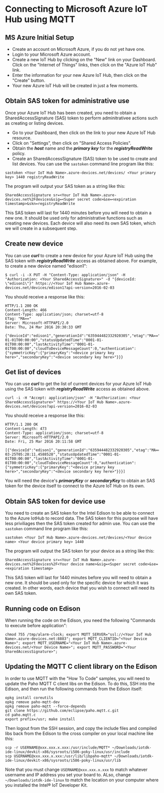 # Connecting to Microsoft Azure IoT Hub using MQTT

## MS Azure Initial Setup

- Create an account on Microsoft Azure, if you do not yet have one.
- Login to your Microsoft Azure account.
- Create a new IoT Hub by clicking on the "New" link on your Dashboard. Click on the "Internet of Things" links, then click on the "Azure IoT Hub" link.
- Enter the information for your new Azure IoT Hub, then click on the "Create" button.
- Your new Azure IoT Hub will be created in just a few moments.

## Obtain SAS token for administrative use

Once your Azure IoT Hub has been created, you need to obtain a SharedAccessSignature (SAS) token to perform adminitrativee actions such as creating or listing devices.

- Go to your Dashboard, then click on the link to your new Azure IoT Hub resource.
- Click on "Settings", then click on "Shared Access Policies".
- Obtain the ***host*** name and the ***primary key*** for the ***registryReadWrite*** policy.
- Create an SharedAccessSignature (SAS) token to be used to create and list devices. You can use the `sastoken` command line program like this:

```
sastoken <Your IoT Hub Name>.azure-devices.net/devices/ <Your primary key> 1440 registryReadWrite
```

The program will output your SAS token as a string like this:

```
SharedAccessSignature sr=<Your IoT Hub Name>.azure-devices.net%2Fdevices&sig=<Super secret code>&se=<expiration timestamp>&skn=registryReadWrite
```

This SAS token will last for 1440 minutes before you will need to obtain a new one. It should be used only for administrative functions such as creating new devices. Each device will also need its own SAS token, which we will create in a subsequent step.

## Create new device

You can use ***curl*** to create a new device for your Azure IoT Hub using the SAS token with ***registryReadWrite*** access as obtained above. For example, to create a new device named "edison1":

```
$ curl -i -X PUT -H "Content-Type: application/json" -H "Authorization: <Your SharedAccessSignature>" -d "{deviceId: \"edison1\"}" https://<Your IoT Hub Name>.azure-devices.net/devices/edison1?api-version=2016-02-03
```

You should receive a response like this:

```
HTTP/1.1 200 OK
Content-Length: 466
Content-Type: application/json; charset=utf-8
ETag: "MA=="
Server: Microsoft-HTTPAPI/2.0
Date: Thu, 24 Mar 2016 20:30:33 GMT

{"deviceId":"edison1","generationId":"635944482332920305","etag":"MA==","connectionState":"Disconnected","status":"enabled","statusReason":null,"connectionStateUpdatedTime":"0001-01-01T00:00:00","statusUpdatedTime":"0001-01-01T00:00:00","lastActivityTime":"0001-01-01T00:00:00","cloudToDeviceMessageCount":0,"authentication":{"symmetricKey":{"primaryKey":"<device primary key here>","secondaryKey":"<device secondary key here>"}}}
```

## Get list of devices

You can use ***curl*** to get the list of current devices for your Azure IoT Hub using the SAS token with ***registryReadWrite*** access as obtained above.

```
curl -i -H "Accept: application/json" -H "Authorization: <Your SharedAccessSignature>" https://<Your IoT Hub Name>.azure-devices.net/devices?api-version=2016-02-03
```

You should receive a response like this:

```
HTTP/1.1 200 OK
Content-Length: 473
Content-Type: application/json; charset=utf-8
Server: Microsoft-HTTPAPI/2.0
Date: Fri, 25 Mar 2016 20:11:58 GMT

[{"deviceId":"edison1","generationId":"635944482332920305","etag":"MA==","connectionState":"Connected","status":"enabled","statusReason":null,"connectionStateUpdatedTime":"2016-03-25T05:28:11.4588528","statusUpdatedTime":"0001-01-01T00:00:00","lastActivityTime":"0001-01-01T00:00:00","cloudToDeviceMessageCount":0,"authentication":{"symmetricKey":{"primaryKey":"<device primary key here>","secondaryKey":"<device secondary key here>"}}}]
```
You will need the device's ***primaryKey*** or ***secondaryKey*** to obtain an SAS token for the device itself to connect to the Azure IoT Hub on its own.

## Obtain SAS token for device use

You need to create an SAS token for the Intel Edison to be able to connect to the Azure IotHub to record data. The SAS token for this purpose will have less priviliages then the SAS token created for admin use. You can use the `sastoken` command line program like this:

```
sastoken <Your IoT Hub Name>.azure-devices.net/devices/<Your device name> <Your device primary key> 1440
```

The program will output the SAS token for your device as a string like this:

```
SharedAccessSignature sr=<Your IoT Hub Name>.azure-devices.net%2Fdevices%2F<Your device name>&sig=<Super secret code>&se=<expiration timestamp>
```

This SAS token will last for 1440 minutes before you will need to obtain a new one. It should be used only for the specific device for which it was created. In other words, each device that you wish to connect will need its own SAS token.

## Running code on Edison
When running the code on the Edison, you need the following "Commands to execute before application":

```
chmod 755 /tmp/alarm-clock; export MQTT_SERVER="ssl://<Your IoT Hub Name>.azure-devices.net:8883"; export MQTT_CLIENTID="<Your Device Name>"; export MQTT_USERNAME="<Your IoT Hub Name>.azure-devices.net/<Your Device Name>"; export MQTT_PASSWORD="<Your SharedAccessSignature>";
```

## Updating the MQTT C client library on the Edison
In order to use MQTT with the "How To Code" samples, you will need to update the Paho MQTT C client libs on the Edison. To do this, SSH into the Edison, and then run the following commands from the Edison itself:

```
opkg install coreutils
opkg remove paho-mqtt-dev
opkg remove paho-mqtt --force-depends
git clone https://github.com/eclipse/paho.mqtt.c.git
cd paho.mqtt.c
export prefix=/usr; make install
```

Then logout from the SSH session, and copy the include files and compiled libs back from the Edison to the cross compiler on your local machine like this:
```
scp -r USERNAME@xxx.xxx.x.xxx:/usr/include/MQTT* ~/Downloads/iotdk-ide-linux/devkit-x86/sysroots/i586-poky-linux/usr/include
scp USERNAME@xxx.xxx.x.xxx:/usr/lib/libpaho-mqtt* ~/Downloads/iotdk-ide-linux/devkit-x86/sysroots/i586-poky-linux/usr/lib
```

Note that you must change `USERNAME@xxx.xxx.x.xxx` to match whatever username and IP address you set your board to. ALso, change `~/Downloads/iotdk-ide-linux` to match the location on your computer where you installed the Intel® IoT Developer Kit.

